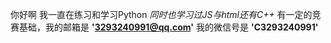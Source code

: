 <tattle>你好啊</HEAD>
<BLINK>我一直在练习和学习Python</BLINK>
<EM>同时也学习过JS与html还有C++</EM>
有一定的竞赛基础，我的邮箱是
<STRONG>'3293240991@qq.com'</STRONG>
我的微信号是
<STRONG>'C3293240991'</STRONG>
<!---
Paoxiao329/Paoxiao329 is a ✨ special ✨ repository because its `README.md` (this file) appears on your GitHub profile.
You can click the Preview link to take a look at your changes.
--->
